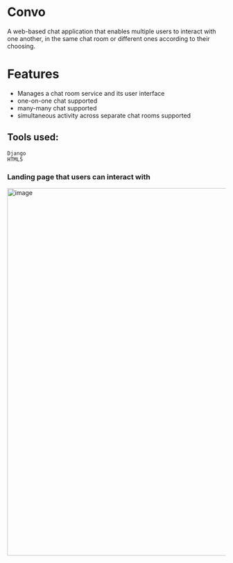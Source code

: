 # Convo

A web-based chat application that enables multiple users to interact with one another, in the same chat room or different ones according to their choosing.
 
# Features

- Manages a chat room service and its user interface
- one-on-one chat supported
- many-many chat supported
- simultaneous activity across separate chat rooms supported

## Tools used:
```
Django
HTML5
```
### Landing page that users can interact with

<img width="847" alt="image" src="https://user-images.githubusercontent.com/52818452/143519702-8e036046-1e91-4338-9da2-cf6f1d3ff37c.png">
